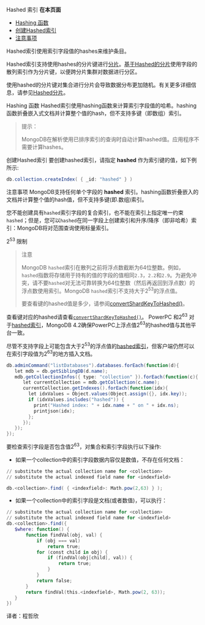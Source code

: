  Hashed 索引
**在本页面**

- [Hashing 函数](hashing)
- [创建Hashed索引](创建)
- [注意事项](注意)

Hashed索引使用索引字段值的hashes来维护条目。

Hashed索引支持使用hashes的分片键进行[分片](https://docs.mongodb.com/manual/sharding/)。[基于Hashed的分片](https://docs.mongodb.com/manual/core/hashed-sharding/sharding-hashed-sharding)使用字段的散列索引作为分片键，以便跨分片集群对数据进行分区。

使用hashed的分片键对集合进行分片会导致数据分布更加随机。有关更多详细信息，请参见[Hashed分片](https://docs.mongodb.com/manual/core/hashed-sharding/sharding-hashed-sharding)。

 <span id="hashing">Hashing 函数</span>
Hashed索引使用hashing函数来计算索引字段值的哈希。hashing函数折叠嵌入式文档并计算整个值的hash，但不支持多键（即数组）索引。

> 提示：
> 
> MongoDB在解析使用已排序索引的查询时自动计算hashed值。应用程序不需要计算hashes。

 <span id="创建">创建Hashed索引</span>
要创建hashed索引，请指定 **hashed** 作为索引键的值，如下例所示:

```powershell
db.collection.createIndex( { _id: "hashed" } )
```
 <span id="注意">注意事项</span>
MongoDB支持任何单个字段的 **hashed** 索引。hashing函数折叠嵌入的文档并计算整个值的hash值，但不支持多键(即.数组)索引。

您不能创建具有`hashed`索引字段的复合索引，也不能在索引上指定唯一约束`hashed`；但是，您可以`hashed`在同一字段上创建索引和升序/降序（即非哈希）索引：MongoDB将对范围查询使用标量索引。

 2<sup>53</sup> 限制

> 注意
>
> MongoDB `hashed`索引在散列之前将浮点数截断为64位整数。例如，`hashed`指数将存储用于持有的值的字段的值相同`2.3`，`2.2`和`2.9`。为避免冲突，请不要`hashed`对无法可靠转换为64位整数（然后再返回到浮点数）的浮点数使用索引。MongoDB `hashed`索引不支持大于2<sup>53</sup>的浮点值。
>
> 要查看键的hashed值是多少，请参阅[convertShardKeyToHashed()](https://docs.mongodb.com/manual/reference/method/convertShardKeyToHashed/convertShardKeyToHashed)。

查看键对应的hashed请查看[`convertShardKeyToHashed()`](https://docs.mongodb.com/manual/reference/method/convertShardKeyToHashed/convertShardKeyToHashed)。
 PowerPC 和2<sup>63</sup>
对于[hashed索引](https://docs.mongodb.com/manual/core/index-hashed/)，MongoDB 4.2确保PowerPC上浮点值2<sup>63</sup>的hashed值与其他平台一致。

尽管不支持字段上可能包含大于2<sup>53</sup>的浮点值的[hashed索引](https://docs.mongodb.com/manual/core/index-hashed/)，但客户端仍然可以在索引字段值为2<sup>63</sup>的地方插入文档。

```powershell
db.adminCommand("listDatabases").databases.forEach(function(d){
   let mdb = db.getSiblingDB(d.name);
   mdb.getCollectionInfos({ type: "collection" }).forEach(function(c){
      let currentCollection = mdb.getCollection(c.name);
      currentCollection.getIndexes().forEach(function(idx){
        let idxValues = Object.values(Object.assign({}, idx.key));
        if (idxValues.includes("hashed")) {
          print("Hashed index: " + idx.name + " on " + idx.ns);
          printjson(idx);
        };
      });
   });
});
```
要检查索引字段是否包含值2<sup>63</sup>，对集合和索引字段执行以下操作:

- 如果一个collection中的索引字段数据内容仅是数值，不存在任何文档：
```powershell
// substitute the actual collection name for <collection>
// substitute the actual indexed field name for <indexfield>

db.<collection>.find( { <indexfield>: Math.pow(2,63) } );
```

- 如果一个collection中的索引字段是文档(或者数值)，可以执行：
```powershell
// substitute the actual collection name for <collection>
// substitute the actual indexed field name for <indexfield>
db.<collection>.find({
   $where: function() {
       function findVal(obj, val) {
           if (obj === val)
               return true;
           for (const child in obj) {
               if (findVal(obj[child], val)) {
                   return true;
               }
           }
           return false;
       }
       return findVal(this.<indexfield>, Math.pow(2, 63));
   }
})
```

译者：程哲欣

